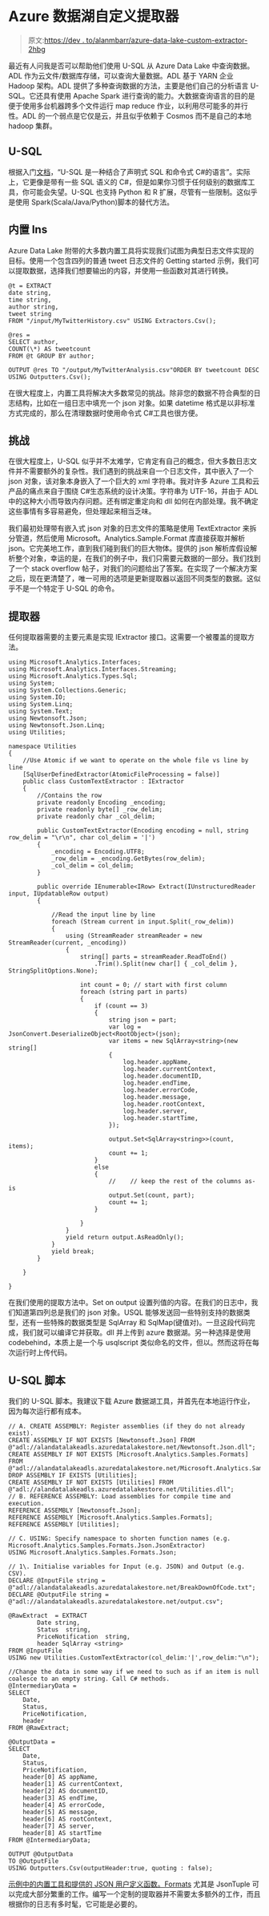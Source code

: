 # Azure 数据湖自定义提取器

> 原文:[https://dev . to/alanmbarr/azure-data-lake-custom-extractor-2hbg](https://dev.to/alanmbarr/azure-data-lake-custom-extractor-2hbg)

最近有人问我是否可以帮助他们使用 U-SQL 从 Azure Data Lake 中查询数据。ADL 作为云文件/数据库存储，可以查询大量数据。ADL 基于 YARN 企业 Hadoop 架构。ADL 提供了多种查询数据的方法，主要是他们自己的分析语言 U-SQL。它还具有使用 Apache Spark 进行查询的能力。大数据查询语言的目的是便于使用多台机器跨多个文件运行 map reduce 作业，以利用尽可能多的并行性。ADL 的一个弱点是它仅是云，并且似乎依赖于 Cosmos 而不是自己的本地 hadoop 集群。

## [](#usql)U-SQL

根据入门[文档](https://docs.microsoft.com/en-us/azure/data-lake-analytics/data-lake-analytics-u-sql-get-started)，“U-SQL 是一种结合了声明式 SQL 和命令式 C#的语言”。实际上，它更像是带有一些 SQL 语义的 C#，但是如果你习惯于任何级别的数据库工具，你可能会失望。U-SQL 也支持 Python 和 R 扩展，尽管有一些限制。这似乎是使用 Spark(Scala/Java/Python)脚本的替代方法。

## [](#built-ins)内置 Ins

Azure Data Lake 附带的大多数内置工具将实现我们试图为典型日志文件实现的目标。使用一个包含四列的普通 tweet 日志文件的 Getting started 示例，我们可以提取数据，选择我们想要输出的内容，并使用一些函数对其进行转换。

```
@t = EXTRACT 
date string,
time string,
author string,
tweet string
FROM "/input/MyTwitterHistory.csv" USING Extractors.Csv();

@res = 
SELECT author,
COUNT(\*) AS tweetcount
FROM @t GROUP BY author;

OUTPUT @res TO "/output/MyTwitterAnalysis.csv"ORDER BY tweetcount DESC
USING Outputters.Csv(); 
```

在很大程度上，内置工具将解决大多数常见的挑战。除非您的数据不符合典型的日志结构，比如在一组日志中填充一个 json 对象。如果 datetime 格式是以非标准方式完成的，那么在清理数据时使用命令式 C#工具也很方便。

## [](#the-challenge)挑战

在很大程度上，U-SQL 似乎并不太难学，它肯定有自己的概念，但大多数日志文件并不需要额外的复杂性。我们遇到的挑战来自一个日志文件，其中嵌入了一个 json 对象，该对象本身嵌入了一个巨大的 xml 字符串。我对许多 Azure 工具和云产品的痛点来自于围绕 C#生态系统的设计决策。字符串为 UTF-16，并由于 ADL 中的这种大小而导致内存问题。还有绑定重定向和 dll 如何在内部处理。我不确定这些事情有多容易避免，但处理起来相当乏味。

我们最初处理带有嵌入式 json 对象的日志文件的策略是使用 TextExtractor 来拆分管道，然后使用 Microsoft。Analytics.Sample.Format 库直接获取并解析 json。它完美地工作，直到我们碰到我们的巨大物体。提供的 json 解析库假设解析整个对象，幸运的是，在我们的例子中，我们只需要元数据的一部分。我们找到了一个 stack overflow 帖子，对我们的问题给出了答案。在实现了一个解决方案之后，现在更清楚了，唯一可用的选项是更新提取器以返回不同类型的数据。这似乎不是一个特定于 U-SQL 的命令。

## [](#the-extractor)提取器

任何提取器需要的主要元素是实现 IExtractor 接口。这需要一个被覆盖的提取方法。

```
using Microsoft.Analytics.Interfaces;
using Microsoft.Analytics.Interfaces.Streaming;
using Microsoft.Analytics.Types.Sql;
using System;
using System.Collections.Generic;
using System.IO;
using System.Linq;
using System.Text;
using Newtonsoft.Json;
using Newtonsoft.Json.Linq;
using Utilities;

namespace Utilities
{
    //Use Atomic if we want to operate on the whole file vs line by line
    [SqlUserDefinedExtractor(AtomicFileProcessing = false)]
    public class CustomTextExtractor : IExtractor
    {
        //Contains the row
        private readonly Encoding _encoding;
        private readonly byte[] _row_delim;
        private readonly char _col_delim;

        public CustomTextExtractor(Encoding encoding = null, string row_delim = "\r\n", char col_delim = '|')
        {
            _encoding = Encoding.UTF8;
            _row_delim = _encoding.GetBytes(row_delim);
            _col_delim = col_delim;
        }

        public override IEnumerable<IRow> Extract(IUnstructuredReader input, IUpdatableRow output)
        {

            //Read the input line by line
            foreach (Stream current in input.Split(_row_delim))
            {
                using (StreamReader streamReader = new StreamReader(current, _encoding))
                {
                    string[] parts = streamReader.ReadToEnd()
                        .Trim().Split(new char[] { _col_delim }, StringSplitOptions.None);

                    int count = 0; // start with first column
                    foreach (string part in parts)
                    {
                        if (count == 3)
                        {
                            string json = part;
                            var log = JsonConvert.DeserializeObject<RootObject>(json);
                            var items = new SqlArray<string>(new string[] 
                            {
                                log.header.appName,
                                log.header.currentContext,
                                log.header.documentID,
                                log.header.endTime,
                                log.header.errorCode,
                                log.header.message,
                                log.header.rootContext,
                                log.header.server,
                                log.header.startTime,
                            });

                            output.Set<SqlArray<string>>(count, items);
                            count += 1;
                        }
                        else
                        {
                            //    // keep the rest of the columns as-is
                            output.Set(count, part);
                            count += 1;
                        }

                    }
                }
                yield return output.AsReadOnly();
            }
            yield break;
        }

    }

} 
```

在我们使用的提取方法中。Set on output 设置列值的内容。在我们的日志中，我们知道第四列总是我们的 json 对象。USQL 能够发送回一些特别支持的数据类型，还有一些特殊的数据类型是 SqlArray 和 SqlMap(键值对)。一旦这段代码完成，我们就可以编译它并获取。dll 并上传到 azure 数据湖。另一种选择是使用 codebehind，本质上是一个与 usqlscript 类似命名的文件，但以。然而这将在每次运行时上传代码。

## [](#usql-script)U-SQL 脚本

我们的 U-SQL 脚本。我建议下载 Azure 数据湖工具，并首先在本地运行作业，因为每次运行都有成本。

```
// A. CREATE ASSEMBLY: Register assemblies (if they do not already exist).
CREATE ASSEMBLY IF NOT EXISTS [Newtonsoft.Json] FROM @"adl://alandatalakeadls.azuredatalakestore.net/Newtonsoft.Json.dll";
CREATE ASSEMBLY IF NOT EXISTS [Microsoft.Analytics.Samples.Formats] FROM  @"adl://alandatalakeadls.azuredatalakestore.net/Microsoft.Analytics.Samples.Formats.dll";
DROP ASSEMBLY IF EXISTS [Utilities];
CREATE ASSEMBLY IF NOT EXISTS [Utilities] FROM @"adl://alandatalakeadls.azuredatalakestore.net/Utilities.dll";
// B. REFERENCE ASSEMBLY: Load assemblies for compile time and execution.
REFERENCE ASSEMBLY [Newtonsoft.Json];
REFERENCE ASSEMBLY [Microsoft.Analytics.Samples.Formats];
REFERENCE ASSEMBLY [Utilities];

// C. USING: Specify namespace to shorten function names (e.g. Microsoft.Analytics.Samples.Formats.Json.JsonExtractor)
USING Microsoft.Analytics.Samples.Formats.Json;

// 1\. Initialise variables for Input (e.g. JSON) and Output (e.g. CSV).
DECLARE @InputFile string = @"adl://alandatalakeadls.azuredatalakestore.net/BreakDownOfCode.txt";
DECLARE @OutputFile string = @"adl://alandatalakeadls.azuredatalakestore.net/output.csv";

@RawExtract  = EXTRACT 
        Date string,              
        Status  string,           
        PriceNotification  string,
        header SqlArray <string>
FROM @InputFile 
USING new Utilities.CustomTextExtractor(col_delim:'|',row_delim:"\n");

//Change the data in some way if we need to such as if an item is null coalesce to an empty string. Call C# methods.
@IntermediaryData =
SELECT
    Date,
    Status,
    PriceNotification,
    header
FROM @RawExtract;

@OutputData =
SELECT
    Date,
    Status,
    PriceNotification,
    header[0] AS appName,
    header[1] AS currentContext,
    header[2] AS documentID,
    header[3] AS endTime,
    header[4] AS errorCode,
    header[5] AS message,
    header[6] AS rootContext,
    header[7] AS server,
    header[8] AS startTime 
FROM @IntermediaryData;

OUTPUT @OutputData
TO @OutputFile
USING Outputters.Csv(outputHeader:true, quoting : false); 
```

[示例中的内置工具和提供的 JSON 用户定义函数。Formats](https://github.com/Azure/usql/tree/master/Examples/DataFormats/Microsoft.Analytics.Samples.Formats) 尤其是 JsonTuple 可以完成大部分繁重的工作。编写一个定制的提取器并不需要太多额外的工作，而且根据你的日志有多时髦，它可能是必要的。